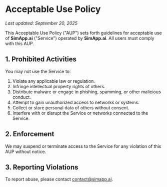 # Acceptable Use Policy

_Last updated: September 20, 2025_

This Acceptable Use Policy ("AUP") sets forth guidelines for acceptable use of **SimApp.ai** ("Service") operated by **SimApp.ai**. All users must comply with this AUP.

## 1. Prohibited Activities
You may not use the Service to:
1. Violate any applicable law or regulation.
2. Infringe intellectual property rights of others.
3. Distribute malware or engage in phishing, spamming, or other malicious conduct.
4. Attempt to gain unauthorized access to networks or systems.
5. Collect or store personal data of others without consent.
6. Interfere with or disrupt the Service or networks connected to the Service.

## 2. Enforcement
We may suspend or terminate access to the Service for any violation of this AUP without notice.

## 3. Reporting Violations
To report abuse, please contact contact@simapp.ai. 